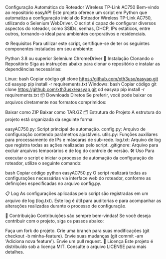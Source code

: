 Configuração Automática do Roteador Wireless TP-Link AC750
Bem-vindo ao repositório easyAP! Este projeto oferece um script em Python que automatiza a configuração inicial do Roteador Wireless TP-Link AC750, utilizando o Selenium WebDriver. O script é capaz de configurar diversos aspectos do roteador, como SSIDs, senhas, DHCP, IPs estáticos, entre outros, tornando-o ideal para ambientes corporativos e residenciais.

⚙️ Requisitos
Para utilizar este script, certifique-se de ter os seguintes componentes instalados em seu ambiente:

Python 3.8 ou superior
Selenium
ChromeDriver
🚀 Instalação
Clonando o Repositório
Siga as instruções abaixo para clonar o repositório e instalar as dependências necessárias:

Linux:
bash
Copiar código
git clone https://github.com/xth3usx/easyap.git
cd easyap
pip install -r requirements.txt
Windows:
bash
Copiar código
git clone https://github.com/xth3usx/easyap.git
cd easyap
pip install -r requirements.txt
📦 Downloads Diretos
Se preferir, você pode baixar os arquivos diretamente nos formatos comprimidos:

Baixar como ZIP
Baixar como TAR.GZ
🗂 Estrutura do Projeto
A estrutura do projeto está organizada da seguinte forma:

easyAC750.py: Script principal de automação.
config.py: Arquivo de configuração contendo parâmetros ajustáveis.
utils.py: Funções auxiliares para processamento de IPs e máscaras de sub-rede.
log.txt: Arquivo de log que registra todas as ações realizadas pelo script.
.gitignore: Arquivo para excluir arquivos temporários e de log do controle de versão.
🛠 Uso
Para executar o script e iniciar o processo de automação da configuração do roteador, utilize o seguinte comando:

bash
Copiar código
python easyAC750.py
O script realizará todas as configurações necessárias via interface web do roteador, conforme as definições especificadas no arquivo config.py.

📋 Log
As configurações aplicadas pelo script são registradas em um arquivo de log (log.txt). Este log é útil para auditorias e para acompanhar as alterações realizadas durante o processo de configuração.

🤝 Contribuição
Contribuições são sempre bem-vindas! Se você deseja contribuir com o projeto, siga os passos abaixo:

Faça um fork do projeto.
Crie uma branch para suas modificações (git checkout -b minha-feature).
Envie suas mudanças (git commit -am 'Adiciona nova feature').
Envie um pull request.
📝 Licença
Este projeto é distribuído sob a licença MIT. Consulte o arquivo LICENSE para mais detalhes.

